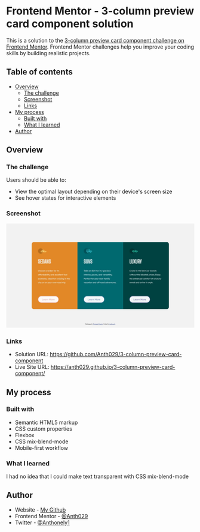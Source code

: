 # Frontend Mentor - 3-column preview card component solution

This is a solution to the [3-column preview card component challenge on Frontend Mentor](https://www.frontendmentor.io/challenges/3column-preview-card-component-pH92eAR2-). Frontend Mentor challenges help you improve your coding skills by building realistic projects. 

## Table of contents

- [Overview](#overview)
  - [The challenge](#the-challenge)
  - [Screenshot](#screenshot)
  - [Links](#links)
- [My process](#my-process)
  - [Built with](#built-with)
  - [What I learned](#what-i-learned)
- [Author](#author)

## Overview

### The challenge

Users should be able to:

- View the optimal layout depending on their device's screen size
- See hover states for interactive elements

### Screenshot

![](./screenshot.jpg)

### Links

- Solution URL: https://github.com/Anth029/3-column-preview-card-component
- Live Site URL: https://anth029.github.io/3-column-preview-card-component/

## My process

### Built with

- Semantic HTML5 markup
- CSS custom properties
- Flexbox
- CSS mix-blend-mode
- Mobile-first workflow

### What I learned

I had no idea that I could make text transparent with CSS mix-blend-mode

## Author

- Website - [My Github](https://github.com/Anth029)
- Frontend Mentor - [@Anth029](https://www.frontendmentor.io/profile/Anth029)
- Twitter - [@Anthonely1](https://twitter.com/Anthonely1)